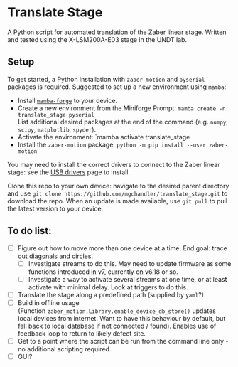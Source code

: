 # Translate Stage

A Python script for automated translation of the Zaber linear stage. Written and tested using the X-LSM200A-E03 stage in the UNDT lab.

## Setup

To get started, a Python installation with `zaber-motion` and `pyserial` packages is required. Suggested to set up a new environment using `mamba`:
- Install [`mamba-forge`](https://github.com/conda-forge/miniforge#mambaforge) to your device.
- Create a new environment from the Miniforge Prompt: `mamba create -n translate_stage pyserial`  
List additional desired packages at the end of the command (e.g. `numpy`, `scipy`, `matplotlib`, `spyder`).
- Activate the environment: `mamba activate translate_stage
- Install the `zaber-motion` package: `python -m pip install --user zaber-motion`

You may need to install the correct drivers to connect to the Zaber linear stage: see the [USB drivers](https://www.zaber.com/software) page to install.

Clone this repo to your own device: navigate to the desired parent directory and use `git clone https://github.com/mgchandler/translate_stage.git` to download the repo. When an update is made available, use `git pull` to pull the latest version to your device.

## To do list:

- [ ] Figure out how to move more than one device at a time. End goal: trace out diagonals and circles.  
	- [ ] Investigate streams to do this. May need to update firmware as some functions introduced in v7, currently on v6.18 or so.
	- [ ] Investigate a way to activate several streams at one time, or at least activate with minimal delay. Look at triggers to do this.
- [ ] Translate the stage along a predefined path (supplied by `yaml`?)  
- [ ] Build in offline usage  
      (Function `zaber_motion.Library.enable_device_db_store()` updates local devices from internet. Want to have this behaviour by default, but fall back to local database if not connected / found).
      Enables use of feedback loop to return to likely defect site.
- [ ] Get to a point where the script can be run from the command line only - no additional scripting required.
- [ ] GUI?